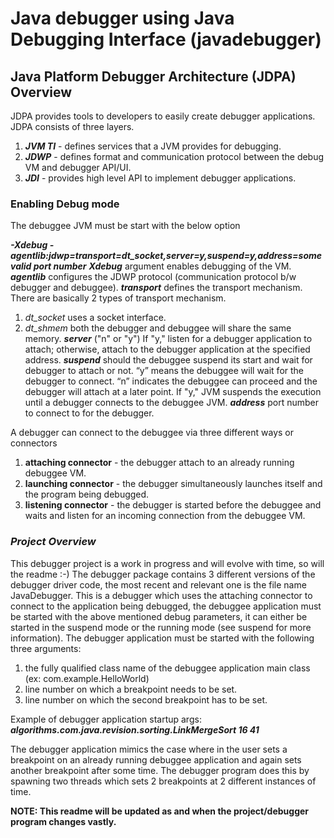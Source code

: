 # Java debugger using Java Debugging Interface (javadebugger)
## Java Platform Debugger Architecture (JDPA) Overview
JDPA provides tools to developers to easily create debugger applications.  JDPA consists of three layers.
1. ***JVM TI*** - defines services that a JVM provides for debugging.
2. ***JDWP*** - defines format and communication protocol between the debug VM and debugger API/UI.
3. ***JDI*** - provides high level API to implement debugger applications.

### Enabling Debug mode
The debuggee JVM must be start with the below option

***-Xdebug -agentlib:jdwp=transport=dt_socket,server=y,suspend=y,address=some valid port number***
***Xdebug***  argument enables debugging of the VM.
***agentlib***  configures the JDWP protocol (communication protocol b/w debugger and debuggee).
***transport***  defines the transport mechanism.  There are basically 2 types of transport mechanism.
1. *dt_socket*  uses a socket interface.
2. *dt_shmem*  both the debugger and debuggee will share the same memory.
***server***  ("n" or "y") If "y," listen for a debugger application to attach; otherwise, attach to the debugger application at the specified address.
***suspend***  should the debuggee suspend its start and wait for debugger to attach or not.  “y” means the debuggee will wait for the debugger to connect. “n” indicates the debuggee can proceed and the debugger will attach at a later point.  If "y," JVM suspends the execution until a debugger connects to the debuggee JVM.
***address***  port number to connect to for the debugger.

A debugger can connect to the debuggee via three different ways or connectors
1. **attaching connector** - the debugger attach to an already running debuggee VM.
2. **launching connector** - the debugger simultaneously launches itself and the program being debugged.
3. **listening connector** - the debugger is started before the debuggee and waits and listen for an incoming connection from the debuggee VM.

### ***Project Overview***
This debugger project is a work in progress and will evolve with time, so will the readme :-)
The debugger package contains 3 different versions of the debugger driver code, the most recent and relevant one is the file name JavaDebugger.
This is a debugger which uses the attaching connector to connect to the application being debugged, the debuggee application must be started with the above mentioned debug parameters, it can either be started in the suspend mode or the running mode (see suspend for more information).
The debugger application must be started with the following three arguments:
1. the fully qualified class name of the debuggee application main class (ex: com.example.HelloWorld)
2. line number on which a breakpoint needs to be set.
3. line number on which the second breakpoint has to be set.

Example of debugger application startup args: ***algorithms.com.java.revision.sorting.LinkMergeSort 16 41***

The debugger application mimics the case where in the user sets a breakpoint on an already running debuggee application and again sets another breakpoint after some time.  The debugger program does this by spawning two threads which sets 2 breakpoints at 2 different instances of time.

**NOTE: This readme will be updated as and when the project/debugger program changes vastly.** 
